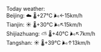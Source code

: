Today weather:  
Beijing: ☁️   🌡️+27°C 🌬️←15km/h  
Tianjin: ☀️   🌡️+30°C 🌬️↖15km/h  
Shijiazhuang: ⛅️  🌡️+40°C 🌬️↖7km/h  
Tangshan: ☀️   🌡️+39°C 🌬️↑13km/h  
